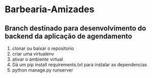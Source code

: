 # Barbearia-Amizades
## Branch destinado para desenvolvimento do backend da aplicação de agendamento 

1. clonar ou baixar o repositorio
2. criar uma virtualenv
3. ativar o ambiente virtual 
4. Dá um pip install requirements.txt para instalar as dependencias 
4. python manage.py runserver

